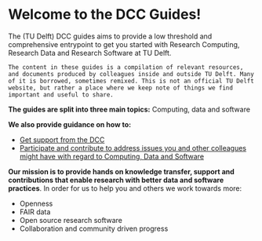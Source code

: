 # Welcome to the DCC Guides!
The (TU Delft) DCC guides aims to provide a low threshold and comprehensive entrypoint to get you started with Research Computing, Research Data and Research Software at TU Delft. 

```{note}
The content in these guides is a compilation of relevant resources, and documents produced by colleagues inside and outside TU Delft. Many of it is borrowed, sometimes remixed. This is not an official TU Delft website, but rather a place where we keep note of things we find important and useful to share.
```

**The guides are split into three main topics:**
Computing, data and software

**We also provide guidance on how to:**
- [Get support from the DCC](./04_About/04_About_DCC.html#how-we-work-and-support-our-community)
- [Participate and contribute to address issues you and other colleagues might have with regard to Computing, Data and Software](https://github.com/TU-Delft-DCC/TU-Delft-DCC.github.io/discussions/1)

**Our mission is to provide hands on knowledge transfer, support and contributions that enable research with better data and software practices**.
In order for us to help you and others we work towards more:
- Openness
- FAIR data
- Open source research software
- Collaboration and community driven progress
